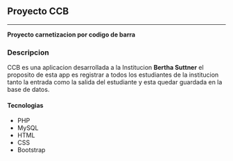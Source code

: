 ## Proyecto CCB
---
**Proyecto carnetizacion por codigo de barra**

### Descripcion
CCB es una aplicacion desarrollada a la Institucion **Bertha Suttner** el proposito de esta app es registrar a todos los estudiantes de la institucion tanto la entrada como la salida del estudiante y esta quedar guardada en la base de datos.

#### Tecnologias

- PHP
- MySQL
- HTML
- CSS
- Bootstrap
